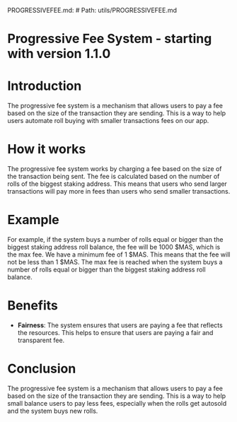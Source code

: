 PROGRESSIVEFEE.md: # Path: utils/PROGRESSIVEFEE.md

# Progressive Fee System - starting with version 1.1.0

# Introduction

The progressive fee system is a mechanism that allows users to pay a fee based on the size of the transaction they are sending. This is a way to help users automate roll buying with smaller transactions fees on our app.

# How it works

The progressive fee system works by charging a fee based on the size of the transaction being sent. The fee is calculated based on the number of rolls of the biggest staking address. This means that users who send larger transactions will pay more in fees than users who send smaller transactions.

# Example

For example, if the system buys a number of rolls equal or bigger than the biggest staking address roll balance, the fee will be 1000 $MAS, which is the max fee. We have a minimum fee of 1 $MAS. This means that the fee will not be less than 1 $MAS. The max fee is reached when the system buys a number of rolls equal or bigger than the biggest staking address roll balance.

# Benefits

- **Fairness**: The system ensures that users are paying a fee that reflects the resources. This helps to ensure that users are paying a fair and transparent fee.

# Conclusion

The progressive fee system is a mechanism that allows users to pay a fee based on the size of the transaction they are sending. This is a way to help small balance users to pay less fees, especially when the rolls get autosold and the system buys new rolls.
